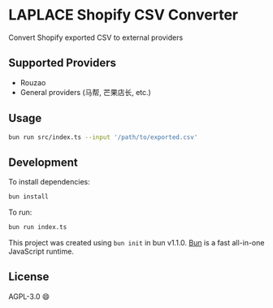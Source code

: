 # LAPLACE Shopify CSV Converter

Convert Shopify exported CSV to external providers

## Supported Providers

- Rouzao
- General providers (马帮, 芒果店长, etc.)

## Usage

```bash
bun run src/index.ts --input '/path/to/exported.csv'
```

## Development

To install dependencies:

```bash
bun install
```

To run:

```bash
bun run index.ts
```

This project was created using `bun init` in bun v1.1.0. [Bun](https://bun.sh) is a fast all-in-one JavaScript runtime.

## License

AGPL-3.0 😄
